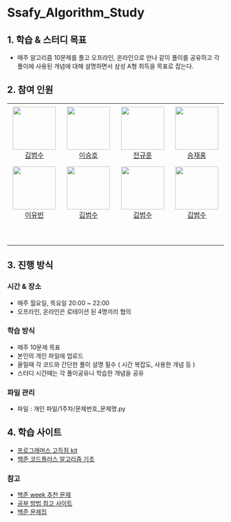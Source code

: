 # Ssafy_Algorithm_Study

## 1. 학습 & 스터디 목표
* 매주 알고리즘 10문제를 풀고 오프라인, 온라인으로 만나 같이 풀이를 공유하고 각 풀이에 사용된 개념에 대해 설명하면서 삼성 A형 취득을 목표로 잡는다. 

## 2. 참여 인원
<table>
    <tr height="140px">
        <td align="center" width="130px">
            <a href="https://github.com/markrla"><img height="100px" width="100px" src="https://avatars.githubusercontent.com/u/139411566?s=400&v=4"/></a>
            <br />
            <a href="https://github.com/markrla">김범수
            </a>
        </td>
        <td align="center" width="130px">
            <a href="https://github.com/seungho4222"><img height="100px" width="100px" src="https://avatars.githubusercontent.com/u/139411534?v=4"/></a>
            <br />
            <a href="https://github.com/seungho4222">이승호
            </a>
        </td>        <td align="center" width="130px">
            <a href="https://github.com/jgh05168"><img height="100px" width="100px" src="https://avatars.githubusercontent.com/u/97810918?v=4"/></a>
            <br />
            <a href="https://github.com/jgh05168">전규훈
            </a>
        </td>        <td align="center" width="130px">
            <a href="https://github.com/jjaehong"><img height="100px" width="100px" src="https://avatars.githubusercontent.com/u/139411447?v=4"/></a>
            <br />
            <a href="https://github.com/jjaehong">승재홍
            </a>
        </td>
    </tr>
    <tr height="140px">
        <td align="center" width="130px">
            <a href="https://github.com/le-monaaa"><img height="100px" width="100px" src="https://avatars.githubusercontent.com/u/101534897?v=4"/></a>
            <br />
            <a href="https://github.com/le-monaaa">이유빈
            </a>
        </td>
        <td align="center" width="130px">
            <a href="https://github.com/markrla"><img height="100px" width="100px" src="https://avatars.githubusercontent.com/u/139411566?s=400&v=4"/></a>
            <br />
            <a href="https://github.com/markrla">김범수
            </a>
        </td>        <td align="center" width="130px">
            <a href="https://github.com/markrla"><img height="100px" width="100px" src="https://avatars.githubusercontent.com/u/139411566?s=400&v=4"/></a>
            <br />
            <a href="https://github.com/markrla">김범수
            </a>
        </td>        <td align="center" width="130px">
            <a href="https://github.com/markrla"><img height="100px" width="100px" src="https://avatars.githubusercontent.com/u/139411566?s=400&v=4"/></a>
            <br />
            <a href="https://github.com/markrla">김범수
            </a>
        </td>
    </tr>

   <tr height="50px">
        <td align="center">
        </td>
        <td align="center">
        </td>
        <td align="center">
        </td>
        <td align="center">
        </td>
    </tr>
</table>

## 3. 진행 방식

### 시간 & 장소
* 매주 월요일, 목요일 20:00 ~ 22:00
* 오프라인, 온라인은 로테이션 된 4명끼리 협의
### 학습 방식
* 매주 10문제 목표
* 본인의 개인 파일에 업로드
* 올릴때 각 코드와 간단한 풀이 설명 필수 ( 시간 복잡도, 사용한 개념 등 )  
* 스터디 시간때는 각 풀이공유나 학습한 개념을 공유
### 파일 관리 
* 파일 : 개인 파일/1주차/문제번호_문제명.py
## 4. 학습 사이트
* [프로그래머스 고득점 kit](https://school.programmers.co.kr/learn/challenges?tab=algorithm_practice_kit)
* [백준 코드플러스 알고리즘 기초](https://www.acmicpc.net/workbook/codeplus)

### 참고
* [백준 week 추천 문제](https://www.acmicpc.net/search#q=%20postcookie&c=Workbooks)
* [공부 방법 참고 사이트](https://dev-dain.tistory.com/155)
* [백준 문제집](https://github.com/tony9402/baekjoon)

